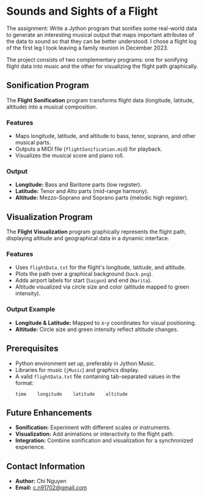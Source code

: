 # Sounds and Sights of a Flight

The assignment: Write a Jython program that sonifies some real-world data to generate an interesting musical output that maps important attributes of the data to sound so that they can be better understood. I chose a flight log of the first leg I took leaving a family reunion in December 2023.

The project consists of two complementary programs: one for sonifying flight data into music and the other for visualizing the flight path graphically.

## Sonification Program

The **Flight Sonification** program transforms flight data (longitude, latitude, altitude) into a musical composition.

### Features

- Maps longitude, latitude, and altitude to bass, tenor, soprano, and other musical parts.
- Outputs a MIDI file (`flightSonification.mid`) for playback.
- Visualizes the musical score and piano roll.

### Output

- **Longitude:** Bass and Baritone parts (low register).
- **Latitude:** Tenor and Alto parts (mid-range harmony).
- **Altitude:** Mezzo-Soprano and Soprano parts (melodic high register).

## Visualization Program

The **Flight Visualization** program graphically represents the flight path, displaying altitude and geographical data in a dynamic interface.

### Features

- Uses `flightData.txt` for the flight's longitude, latitude, and altitude.
- Plots the path over a graphical background (`back.png`).
- Adds airport labels for start (`Saigon`) and end (`Narita`).
- Altitude visualized via circle size and color (altitude mapped to green intensity).

### Output Example

- **Longitude & Latitude:** Mapped to x-y coordinates for visual positioning.
- **Altitude:** Circle size and green intensity reflect altitude changes.

## Prerequisites

- Python environment set up, preferably in Jython Music.
- Libraries for music (`jMusic`) and graphics display.
- A valid `flightData.txt` file containing tab-separated values in the format:
  ```
  time    longitude    latitude    altitude
  ```

## Future Enhancements

- **Sonification:** Experiment with different scales or instruments.
- **Visualization:** Add animations or interactivity to the flight path.
- **Integration:** Combine sonification and visualization for a synchronized experience.

## Contact Information
- **Author:** Chi Nguyen
- **Email:** c.n91702@gmail.com
